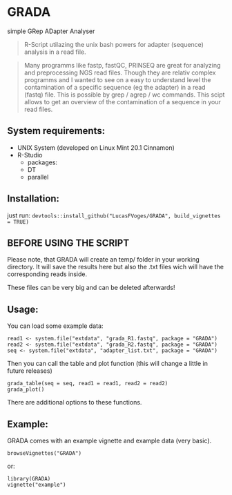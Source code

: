 # GRADA
simple GRep ADapter Analyser

> R-Script utilazing the unix bash powers for adapter (sequence) analysis in a read file.


> Many programms like fastp, fastQC, PRINSEQ are great for analyzing and preprocessing NGS read files. Though they are relativ complex programms and I wanted to see on a easy to understand level the contamination of a specific sequence (eg the adapter) in a read (fastq) file. This is possible by grep / agrep / wc commands. This scipt allows to get an overview of the contamination of a sequence in your read files.

## System requirements:

- UNIX System (developed on Linux Mint 20.1 Cinnamon)
- R-Studio
  - packages:
  - DT
  - parallel
  
## Installation:
just run:
`devtools::install_github("LucasFVoges/GRADA", build_vignettes = TRUE)`

## BEFORE USING THE SCRIPT
Please note, that GRADA will create an temp/ folder in your working directory. It will save the results here but also the .txt files wich will have the corresponding reads inside.

These files can be very big and can be deleted afterwards!

## Usage:
You can load some example data:
```
read1 <- system.file("extdata", "grada_R1.fastq", package = "GRADA")
read2 <- system.file("extdata", "grada_R2.fastq", package = "GRADA")
seq <- system.file("extdata", "adapter_list.txt", package = "GRADA")
```

Then you can call the table and plot function (this will change a little in future releases)
```
grada_table(seq = seq, read1 = read1, read2 = read2)
grada_plot()
```
There are additional options to these functions.

## Example:
GRADA comes with an example vignette and example data (very basic).

`browseVignettes("GRADA")`

or: 

```
library(GRADA)   
vignette("example")
```
